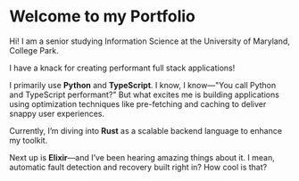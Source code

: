 # Welcome to my Portfolio

Hi! I am a senior studying Information Science at the University of Maryland, College Park.

I have a knack for creating performant full stack applications!

I primarily use **Python** and **TypeScript**. I know, I know—"You call Python and TypeScript performant?" But what excites me is building applications using optimization techniques like pre-fetching and caching to deliver snappy user experiences.

Currently, I’m diving into **Rust** as a scalable backend language to enhance my toolkit.

Next up is **Elixir**—and I’ve been hearing amazing things about it. I mean, automatic fault detection and recovery built right in? How cool is that?
